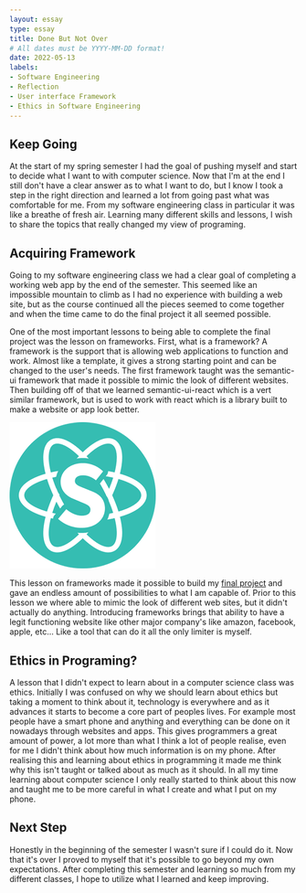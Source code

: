 ```yaml
---
layout: essay
type: essay
title: Done But Not Over
# All dates must be YYYY-MM-DD format!
date: 2022-05-13
labels:
- Software Engineering
- Reflection
- User interface Framework
- Ethics in Software Engineering
---
```


## Keep Going

At the start of my spring semester I had the goal of pushing myself and start to decide what I want to with computer science. Now that I'm at the end I still don't have a clear answer as to what I want to do, but I know I took a step in the right direction and learned a lot from going past what was comfortable for me. From my software engineering class in particular it was like a breathe of fresh air. Learning many different skills and lessons, I wish to share the topics that really changed my view of programing. 

## Acquiring Framework

Going to my software engineering class we had a clear goal of completing a working web app by the end of the semester. This seemed like an impossible mountain to climb as I had no experience with building a web site, but as the course continued all the pieces seemed to come together and when the time came to do the final project it all seemed possible.

One of the most important lessons to being able to complete the final project was the lesson on frameworks. First, what is a framework? A framework is the support that is allowing web applications to function and work. Almost like a template, it gives a strong starting point and can be changed to the user's needs. The first framework taught was the semantic-ui framework that made it possible to mimic the look of different websites. Then building off of that we learned semantic-ui-react which is a vert similar framework, but is used to work with react which is a library built to make a website or app look better.

<img class="ui large rounded centered image" src="../images/SemanticUi.png" alt="../images/SemanticUi.png">

This lesson on frameworks made it possible to build my [final project](https://warrior-ride-buddies.github.io/) and gave an endless amount of possibilities to what I am capable of. Prior to this lesson we where able to mimic the look of different web sites, but it didn't actually do anything. Introducing frameworks brings that ability to have a legit functioning website like other major company's like amazon, facebook, apple, etc... Like a tool that can do it all the only limiter is myself.

## Ethics in Programing?

A lesson that I didn't expect to learn about in a computer science class was ethics. Initially I was confused on why we should learn about ethics but taking a moment to think about it, technology is everywhere and as it advances it starts to become a core part of peoples lives. For example most people have a smart phone and anything and everything can be done on it nowadays through websites and apps. This gives programmers a great amount of power, a lot more than what I think a lot of people realise, even for me I didn't think about how much information is on my phone. After realising this and learning about ethics in programming it made me think why this isn't taught or talked about as much as it should. In all my time learning about computer science I only really started to think about this now and taught me to be more careful in what I create and what I put on my phone.

## Next Step

Honestly in the beginning of the semester I wasn't sure if I could do it. Now that it's over I proved to myself that it's possible to go beyond my own expectations. After completing this semester and learning so much from my different classes, I hope to utilize what I learned and keep improving.